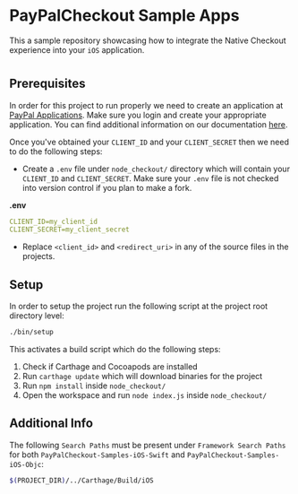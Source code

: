 #  PayPalCheckout Sample Apps

This a sample repository showcasing how to integrate the Native Checkout experience into your `iOS` application.

#

## Prerequisites

In order for this project to run properly we need to create an application at [PayPal Applications](https://developer.paypal.com/developer/applications/). Make sure you login and create your appropriate application. You can find additional information on our documentation [here](https://developer.paypal.com/docs/limited-release/native-checkout/setup/#obtaining-a-merchant-id).

Once you've obtained your `CLIENT_ID` and your `CLIENT_SECRET` then we need to do the following steps:

- Create a `.env` file under `node_checkout/` directory which will contain your `CLIENT_ID` and `CLIENT_SECRET`. Make sure your `.env` file is not checked into version control if you plan to make a fork.

**.env**
```yaml
CLIENT_ID=my_client_id
CLIENT_SECRET=my_client_secret
```

- Replace `<client_id>` and `<redirect_uri>` in any of the source files in the projects.

## Setup

In order to setup the project run the following script at the project root directory level:

```bash
./bin/setup
```

This activates a build script which do the following steps:

1. Check if Carthage and Cocoapods are installed
2. Run `carthage update` which will download binaries for the project
3. Run `npm install` inside `node_checkout/`
4. Open the workspace and run `node index.js` inside `node_checkout/`

## Additional Info

The following `Search Paths` must be present under `Framework Search Paths` for both `PayPalCheckout-Samples-iOS-Swift` and `PayPalCheckout-Samples-iOS-Objc`:

```bash
$(PROJECT_DIR)/../Carthage/Build/iOS
```
